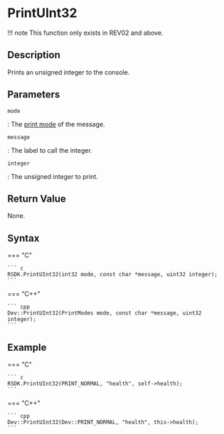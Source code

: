 # PrintUInt32

!!! note
    This function only exists in REV02 and above.

## Description
Prints an unsigned integer to the console.

## Parameters
`mode`

:   The [print mode](TODO) of the message.

`message`

:   The label to call the integer.

`integer`

:   The unsigned integer to print.

## Return Value
None.

## Syntax
=== "C"

	``` c
	RSDK.PrintUInt32(int32 mode, const char *message, uint32 integer);
	```

=== "C++"

	``` cpp
	Dev::PrintUInt32(PrintModes mode, const char *message, uint32 integer);
	```

## Example
=== "C"

	``` c
	RSDK.PrintUInt32(PRINT_NORMAL, "health", self->health);
	```

=== "C++"

	``` cpp
	Dev::PrintUInt32(Dev::PRINT_NORMAL, "health", this->health);
	```

